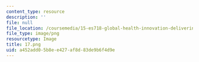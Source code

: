 ```yaml
---
content_type: resource
description: ''
file: null
file_location: /coursemedia/15-es718-global-health-innovation-delivering-targeted-advice-to-an-organization-in-the-field-spring-2015/a452add05b8ee427af8d83de9b6f4d9e_17.png
file_type: image/png
resourcetype: Image
title: 17.png
uid: a452add0-5b8e-e427-af8d-83de9b6f4d9e
---
```

